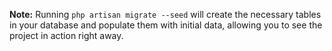 

**Note:** Running `php artisan migrate --seed` will create the necessary tables in your database and populate them with initial data, allowing you to see the project in action right away.



